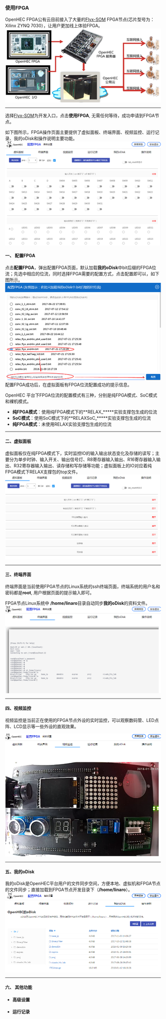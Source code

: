 ### 使用FPGA

OpenHEC FPGA公有云目前接入了大量的[Flyx-SOM](http://www.iopenhec.com/#!/hardware/000020161019000000000012) FPGA节点\(芯片型号为：Xilinx ZYNQ 7030），让用户更加线上体验FPGA。![](/assets/openhec_fpga_cloud.png)

---

选择[Flyx-SOM](http://www.iopenhec.com/#!/hardware/000020161019000000000012)为开发入口，点击**使用FPGA**, 无需任何等待，成功申请到FPGA节点。

如下图所示，FPGA操作页面主要提供了虚拟面板、终端界面、视频监控、运行记录、我的oDisk和操作说明主要功能。![](/assets/fpga_page.png)

#### 一、 **配置FPGA**

点击**配置FPGA**，弹出配置FPGA页面，默认加载**我的oDisk**中bit后缀的FPGA位流；先选中相应的位流，同时选择FPGA需要的配置方式，点击配置即可以，如下图所示。![](/assets/fpga_config.png)配置FPGA成功后，在虚拟面板有FPGA位流配置成功的提示信息。

OpenHEC 平台下FPGA位流的配置模式有三种，分别是纯FPGA模式、SoC模式和裸机模式。

* **纯FPGA模式**：使用纯FPGA模式下的**RELAX\_\*\*\***实验支撑包生成的位流
* **SoC模式**：使用SoC模式下的**RELAXSoC\_\*\*\***实验支撑包生成的位流
* **纯FPGA模式**：未使用RELAX实验支撑包生成的位流

---

#### 二、虚拟面板

虚拟面板仅在纯FPGA模式下，实时监控IO的输入输出状态变化及存储的读写；主要分为单步时钟、输入开关、输出信号灯、R8寄存器输入输出、R16寄存器输入输出、R32寄存器输入输出、读存储和写存储等功能；虚拟面板上的IO对应着纯FPGA模式下RELAX支撑包的top文件。![](/assets/fpga_panel.png)

---

#### 三、终端界面

终端界面是当前使用FPGA节点的Linux系统的ssh终端页面，终端系统的用户名和密码都是**root**, 用户根据页面的提示输入即可。

FPGA节点Linux系统中 **/home/linaro**目录自动同步**我的oDisk**的资料文件。![](/assets/gateone.png)

---

#### 四、视频监控

视频监控是当前正在使用的FPGA节点外设的实时监控，可以观察数码管、LED点阵、LCD显示等一些外设的直观效果。

![](/assets/fpga_moniter.png)

---

#### 五、我的oDisk

我的oDisk是OpenHEC平台用户的文件同步空间，方便本地、虚拟机和FPGA节点的文件同步；直接加载到FPGA节点开发目录下（**/home/linaro**）。![](/assets/my_odisk.png)

---

#### 六、 其他功能

* #### 高级设置
* #### 运行记录



